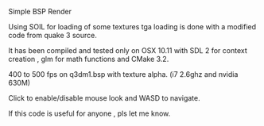 Simple BSP Render


Using SOIL for loading of some textures tga loading is done with a modified code
 from quake 3 source.

It has been compiled and tested only on OSX 10.11 with SDL 2 for context
creation , glm for math functions and CMake 3.2.

400 to 500 fps on q3dm1.bsp with texture alpha. (i7 2.6ghz and nvidia 630M)

Click to enable/disable mouse look and WASD to navigate.

If this code is useful for anyone , pls let me know.
